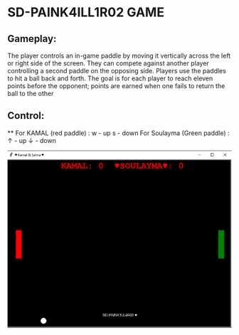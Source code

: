 # SD-PAINK4ILL1R02 GAME

## Gameplay: 
The player controls an in-game paddle by moving it vertically across the left or right side of the screen. They can compete against another player controlling a second paddle on the opposing side. Players use the paddles to hit a ball back and forth. The goal is for each player to reach eleven points before the opponent; points are earned when one fails to return the ball to the other

## Control:
** For KAMAL (red paddle) : w - up s - down For Soulayma (Green paddle) : ↑ - up ↓ - down

![plot](./result.png)

